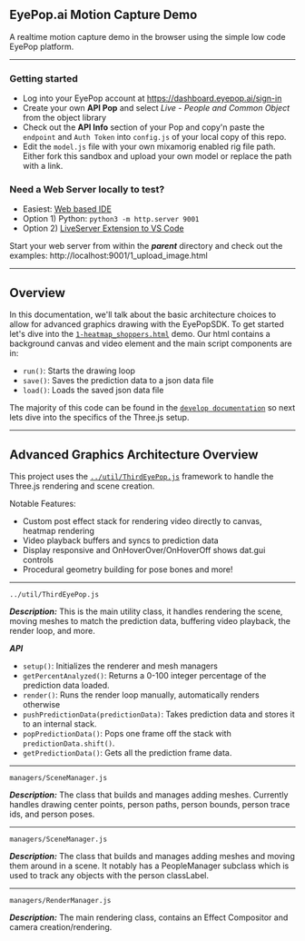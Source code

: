 ## EyePop.ai Motion Capture Demo

A realtime motion capture demo in the browser using the simple low code EyePop platform.

---

### Getting started

- Log into your EyePop account at https://dashboard.eyepop.ai/sign-in
- Create your own **API Pop** and select _Live - People and Common Object_ from the object library
- Check out the **API Info** section of your Pop and copy'n paste the `endpoint` and `Auth Token` into `config.js` of your local copy of this repo.
- Edit the `model.js` file with your own mixamorig enabled rig file path. Either fork this sandbox and upload your own model or replace the path with a link.

### Need a Web Server locally to test?

- Easiest: [Web based IDE](https://replit.com/)
- Option 1) Python: `python3 -m http.server 9001`
- Option 2) [LiveServer Extension to VS Code](https://marketplace.visualstudio.com/items?itemName=ritwickdey.LiveServer)

Start your web server from within the **_parent_** directory and check out the examples: http://localhost:9001/1_upload_image.html

---

## Overview

In this documentation, we'll talk about the basic architecture choices to allow for advanced graphics drawing with the EyePopSDK.
To get started let's dive into the [`1-heatmap_shoppers.html`](./1-heatmap_shoppers.html) demo.
Our html contains a background canvas and video element and the main script components are in:

- `run()`: Starts the drawing loop
- `save()`: Saves the prediction data to a json data file
- `load()`: Loads the saved json data file

The majority of this code can be found in the [`develop documentation`](https://docs.google.com/document/d/1Bww57Zfn4csWAebSh-xSDa6c4aJ-l1RgFbSgqbew9S0/edit#heading=h.bxxeegbkyqlg) so next lets dive into the specifics of the Three.js setup.

---

## Advanced Graphics Architecture Overview

This project uses the [`../util/ThirdEyePop.js`]('../utils/ThirdEyePop.js') framework to handle the Three.js rendering and scene creation.

Notable Features:

- Custom post effect stack for rendering video directly to canvas, heatmap rendering
- Video playback buffers and syncs to prediction data
- Display responsive and OnHoverOver/OnHoverOff shows dat.gui controls
- Procedural geometry building for pose bones and more!

---

`../util/ThirdEyePop.js`

**_Description:_**
This is the main utility class, it handles rendering the scene, moving meshes to match the prediction data, buffering video playback, the render loop, and more.

**_API_**

- `setup()`: Initializes the renderer and mesh managers
- `getPercentAnalyzed()`: Returns a 0-100 integer percentage of the prediction data loaded.
- `render()`: Runs the render loop manually, automatically renders otherwise
- `pushPredictionData(predictionData)`: Takes prediction data and stores it to an internal stack.
- `popPredictionData()`: Pops one frame off the stack with `predictionData.shift()`.
- `getPredictionData()`: Gets all the prediction frame data.

---

`managers/SceneManager.js`

**_Description:_**
The class that builds and manages adding meshes. Currently handles drawing center points, person paths, person bounds, person trace ids, and person poses.

---

`managers/SceneManager.js`

**_Description:_**
The class that builds and manages adding meshes and moving them around in a scene. It notably has a PeopleManager subclass which is used to track any objects with the person classLabel.

---

`managers/RenderManager.js`

**_Description:_**
The main rendering class, contains an Effect Compositor and camera creation/rendering.
